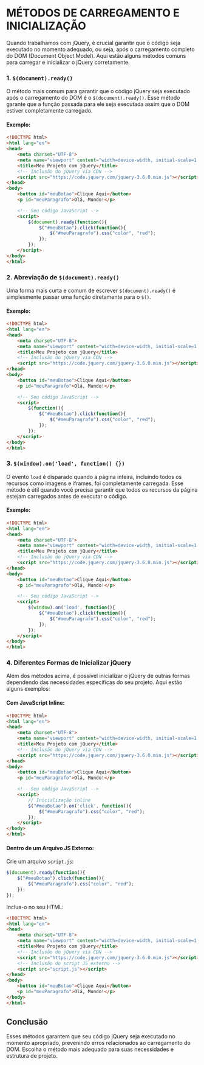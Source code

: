 # MÉTODOS DE CARREGAMENTO E INICIALIZAÇÃO
Quando trabalhamos com jQuery, é crucial garantir que o código seja executado no momento adequado, ou seja, após o carregamento completo do DOM (Document Object Model). Aqui estão alguns métodos comuns para carregar e inicializar o jQuery corretamente.

### 1. `$(document).ready()`
O método mais comum para garantir que o código jQuery seja executado após o carregamento do DOM é o `$(document).ready()`. Esse método garante que a função passada para ele seja executada assim que o DOM estiver completamente carregado.

#### Exemplo:
```html
<!DOCTYPE html>
<html lang="en">
<head>
    <meta charset="UTF-8">
    <meta name="viewport" content="width=device-width, initial-scale=1.0">
    <title>Meu Projeto com jQuery</title>
    <!-- Inclusão do jQuery via CDN -->
    <script src="https://code.jquery.com/jquery-3.6.0.min.js"></script>
</head>
<body>
    <button id="meuBotao">Clique Aqui</button>
    <p id="meuParagrafo">Olá, Mundo!</p>

    <!-- Seu código JavaScript -->
    <script>
        $(document).ready(function(){
            $("#meuBotao").click(function(){
                $("#meuParagrafo").css("color", "red");
            });
        });
    </script>
</body>
</html>
```

### 2. Abreviação de `$(document).ready()`
Uma forma mais curta e comum de escrever `$(document).ready()` é simplesmente passar uma função diretamente para o `$()`.

#### Exemplo:
```html
<!DOCTYPE html>
<html lang="en">
<head>
    <meta charset="UTF-8">
    <meta name="viewport" content="width=device-width, initial-scale=1.0">
    <title>Meu Projeto com jQuery</title>
    <!-- Inclusão do jQuery via CDN -->
    <script src="https://code.jquery.com/jquery-3.6.0.min.js"></script>
</head>
<body>
    <button id="meuBotao">Clique Aqui</button>
    <p id="meuParagrafo">Olá, Mundo!</p>

    <!-- Seu código JavaScript -->
    <script>
        $(function(){
            $("#meuBotao").click(function(){
                $("#meuParagrafo").css("color", "red");
            });
        });
    </script>
</body>
</html>
```

### 3. `$(window).on('load', function() {})`
O evento `load` é disparado quando a página inteira, incluindo todos os recursos como imagens e iframes, foi completamente carregada. Esse método é útil quando você precisa garantir que todos os recursos da página estejam carregados antes de executar o código.

#### Exemplo:
```html
<!DOCTYPE html>
<html lang="en">
<head>
    <meta charset="UTF-8">
    <meta name="viewport" content="width=device-width, initial-scale=1.0">
    <title>Meu Projeto com jQuery</title>
    <!-- Inclusão do jQuery via CDN -->
    <script src="https://code.jquery.com/jquery-3.6.0.min.js"></script>
</head>
<body>
    <button id="meuBotao">Clique Aqui</button>
    <p id="meuParagrafo">Olá, Mundo!</p>

    <!-- Seu código JavaScript -->
    <script>
        $(window).on('load', function(){
            $("#meuBotao").click(function(){
                $("#meuParagrafo").css("color", "red");
            });
        });
    </script>
</body>
</html>
```

### 4. Diferentes Formas de Inicializar jQuery
Além dos métodos acima, é possível inicializar o jQuery de outras formas dependendo das necessidades específicas do seu projeto. Aqui estão alguns exemplos:

#### Com JavaScript Inline:
```html
<!DOCTYPE html>
<html lang="en">
<head>
    <meta charset="UTF-8">
    <meta name="viewport" content="width=device-width, initial-scale=1.0">
    <title>Meu Projeto com jQuery</title>
    <!-- Inclusão do jQuery via CDN -->
    <script src="https://code.jquery.com/jquery-3.6.0.min.js"></script>
</head>
<body>
    <button id="meuBotao">Clique Aqui</button>
    <p id="meuParagrafo">Olá, Mundo!</p>

    <!-- Seu código JavaScript -->
    <script>
        // Inicialização inline
        $("#meuBotao").on('click', function(){
            $("#meuParagrafo").css("color", "red");
        });
    </script>
</body>
</html>
```

#### Dentro de um Arquivo JS Externo:
Crie um arquivo `script.js`:
```javascript
$(document).ready(function(){
    $("#meuBotao").click(function(){
        $("#meuParagrafo").css("color", "red");
    });
});
```

Inclua-o no seu HTML:
```html
<!DOCTYPE html>
<html lang="en">
<head>
    <meta charset="UTF-8">
    <meta name="viewport" content="width=device-width, initial-scale=1.0">
    <title>Meu Projeto com jQuery</title>
    <!-- Inclusão do jQuery via CDN -->
    <script src="https://code.jquery.com/jquery-3.6.0.min.js"></script>
    <!-- Inclusão do script JS externo -->
    <script src="script.js"></script>
</head>
<body>
    <button id="meuBotao">Clique Aqui</button>
    <p id="meuParagrafo">Olá, Mundo!</p>
</body>
</html>
```

## Conclusão
Esses métodos garantem que seu código jQuery seja executado no momento apropriado, prevenindo erros relacionados ao carregamento do DOM. Escolha o método mais adequado para suas necessidades e estrutura de projeto. 